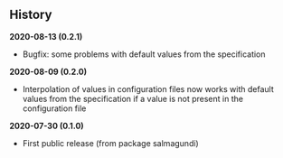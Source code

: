 History
-------

**2020-08-13 (0.2.1)**
 - Bugfix: some problems with default values from the specification

**2020-08-09 (0.2.0)**
 - Interpolation of values in configuration files now works with default values
   from the specification if a value is not present in the configuration file

**2020-07-30 (0.1.0)**
 - First public release (from package salmagundi)
